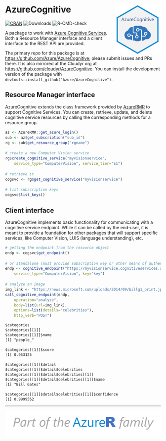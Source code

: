 # AzureCognitive <img src="man/figures/logo.png" align="right" width=150 />

[![CRAN](https://www.r-pkg.org/badges/version/AzureCognitive)](https://cran.r-project.org/package=AzureCognitive)
![Downloads](https://cranlogs.r-pkg.org/badges/AzureCognitive)
![R-CMD-check](https://github.com/Azure/AzureVM/workflows/R-CMD-check/badge.svg)

A package to work with [Azure Cognitive Services](https://azure.microsoft.com/en-us/products/ai-services/). Both a Resource Manager interface and a client interface to the REST API are provided.

The primary repo for this package is at https://github.com/Azure/AzureCognitive; please submit issues and PRs there. It is also mirrored at the Cloudyr org at https://github.com/cloudyr/AzureCognitive. You can install the development version of the package with `devtools::install_github("Azure/AzureCognitive")`.

## Resource Manager interface

AzureCognitive extends the class framework provided by [AzureRMR](https://github.com/Azure/AzureRMR) to support Cognitive Services. You can create, retrieve, update, and delete cognitive service resources by calling the corresponding methods for a resource group.

```r
az <- AzureRMR::get_azure_login()
sub <- az$get_subscription("sub_id")
rg <- sub$get_resource_group("rgname")

# create a new Computer Vision service
rg$create_cognitive_service("myvisionservice",
    service_type="ComputerVision", service_tier="S1")

# retrieve it
cogsvc <- rg$get_cognitive_service("myvisionservice")

# list subscription keys
cogsvc$list_keys()
```

## Client interface

AzureCognitive implements basic functionality for communicating with a cognitive service endpoint. While it can be called by the end-user, it is meant to provide a foundation for other packages that will support specific services, like Computer Vision, LUIS (language understanding), etc.

```r
# getting the endpoint from the resource object
endp <- cogsvc$get_endpoint()

# or standalone (must provide subscription key or other means of authentication)
endp <- cognitive_endpoint("https://myvisionservice.cognitiveservices.azure.com/",
    service_type="ComputerVision", key="key")

# analyze an image
img_link <- "https://news.microsoft.com/uploads/2014/09/billg1_print.jpg"
call_cognitive_endpoint(endp,
    operation="analyze",
    body=list(url=img_link),
    options=list(details="celebrities"),
    http_verb="POST")
```

```
$categories
$categories[[1]]
$categories[[1]]$name
[1] "people_"

$categories[[1]]$score
[1] 0.953125

$categories[[1]]$detail
$categories[[1]]$detail$celebrities
$categories[[1]]$detail$celebrities[[1]]
$categories[[1]]$detail$celebrities[[1]]$name
[1] "Bill Gates"

$categories[[1]]$detail$celebrities[[1]]$confidence
[1] 0.9999552
```

----
<p align="center"><a href="https://github.com/Azure/AzureR"><img src="https://github.com/Azure/AzureR/raw/master/images/logo2.png" width=800 /></a></p>

